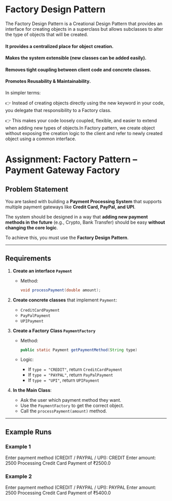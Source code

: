 # Factory Design Pattern

The Factory Design Pattern is a Creational Design Pattern that provides an interface for creating objects in a superclass but allows subclasses to alter the type of objects that will be created.

#### It provides a centralized place for object creation.

#### Makes the system extensible (new classes can be added easily).

#### Removes tight coupling between client code and concrete classes.

#### Promotes Reusability & Maintainability.


In simpler terms:

👉 Instead of creating objects directly using the new keyword in your code, you delegate that responsibility to a Factory class.

👉 This makes your code loosely coupled, flexible, and easier to extend when adding new types of objects.In Factory pattern, we create object without exposing the creation logic to the client and refer to newly created object using a common interface.



# Assignment: Factory Pattern – Payment Gateway Factory


## Problem Statement  
You are tasked with building a **Payment Processing System** that supports multiple payment gateways like **Credit Card, PayPal, and UPI**.  

The system should be designed in a way that **adding new payment methods in the future** (e.g., Crypto, Bank Transfer) should be easy **without changing the core logic**.  

To achieve this, you must use the **Factory Design Pattern**.

---

## Requirements  

1. **Create an interface `Payment`**  
   - Method:  
     ```java
     void processPayment(double amount);
     ```

2. **Create concrete classes** that implement `Payment`:  
   - `CreditCardPayment`  
   - `PayPalPayment`  
   - `UPIPayment`  

3. **Create a Factory Class `PaymentFactory`**  
   - Method:  
     ```java
     public static Payment getPaymentMethod(String type)
     ```  

   - Logic:  
     - If `type = "CREDIT"`, return `CreditCardPayment`  
     - If `type = "PAYPAL"`, return `PayPalPayment`  
     - If `type = "UPI"`, return `UPIPayment`  

4. **In the Main Class**:  
   - Ask the user which payment method they want.  
   - Use the `PaymentFactory` to get the correct object.  
   - Call the `processPayment(amount)` method.  

---

## Example Runs  

### Example 1  
Enter payment method (CREDIT / PAYPAL / UPI): CREDIT
Enter amount: 2500
Processing Credit Card Payment of ₹2500.0

### Example 2
Enter payment method (CREDIT / PAYPAL / UPI): PAYPAL
Enter amount: 2500
Processing Credit Card Payment of ₹5400.0

